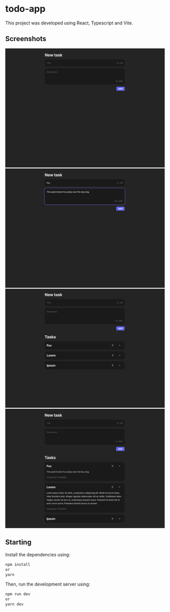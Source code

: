 # todo-app

This project was developed using React, Typescript and Vite.

## Screenshots

![Layout screenshot 1](/screenshots/screenshot_1.jpg)
![Layout screenshot 2](/screenshots/screenshot_2.jpg)
![Layout screenshot 3](/screenshots/screenshot_3.jpg)
![Layout screenshot 4](/screenshots/screenshot_4.jpg)

## Starting

Install the dependencies using:

```
npm install
or
yarn
```

Then, run the development server using:

```
npm run dev
or
yarn dev
```
